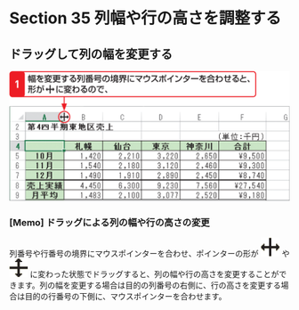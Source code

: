 # Section 35 列幅や行の高さを調整する

## ドラッグして列の幅を変更する

![](001.png)

### [Memo] ドラッグによる列の幅や行の高さの変更

列番号や行番号の境界にマウスポインターを合わせ、ポインターの形が ![](icon_pointer5.png) や ![](icon_pointer6.png) に変わった状態でドラッグすると、列の幅や行の高さを変更することができます。列の幅を変更する場合は目的の列番号の右側に、行の高さを変更する場合は目的の行番号の下側に、マウスポインターを合わせます。  
